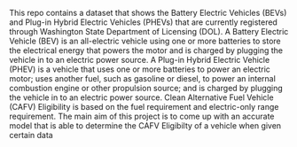 This repo contains a dataset that shows the Battery Electric Vehicles (BEVs) and Plug-in Hybrid Electric Vehicles (PHEVs) that are currently registered through Washington State Department of Licensing (DOL).
A Battery Electric Vehicle (BEV) is an all-electric vehicle using one or more batteries to store the electrical energy that powers the motor and is charged by plugging the vehicle in to an electric power source. A Plug-in Hybrid Electric Vehicle (PHEV) is a vehicle that uses one or more batteries to power an electric motor; uses another fuel, such as gasoline or diesel, to power an internal combustion engine or other propulsion source; and is charged by plugging the vehicle in to an electric power source. Clean Alternative Fuel Vehicle (CAFV) Eligibility is based on the fuel requirement and electric-only range requirement.
The main aim of this project is to come up with an accurate model that is able to determine the CAFV Eligibilty of a vehicle when given certain data
